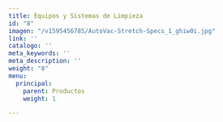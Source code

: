 ```yaml
---
title: Equipos y Sistemas de Limpieza
id: "8"
imagen: "/v1595456785/AutoVac-Stretch-Specs_1_ghiw0i.jpg"
link: ''
catalogo: ''
meta_keywords: ''
meta_description: ''
weight: "8"
menu:
  principal:
    parent: Productos
    weight: 1

---
```


